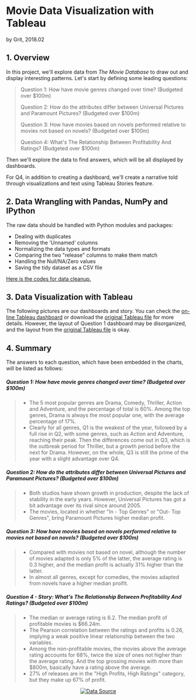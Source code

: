 # Movie Data Visualization with Tableau

by Grit, 2018.02

## 1. Overview

In this project, we'll explore data from *The Movie Database* to draw out and display interesting patterns. Let's start by defining some leading questions:

> Question 1: How have movie genres changed over time? (Budgeted over $100m)
>
> Question 2: How do the attributes differ between Universal Pictures and Paramount Pictures? (Budgeted over $100m)
>
> Question 3: How have movies based on novels performed relative to movies not based on novels? (Budgeted over $100m)
>
> Question 4: What's The Relationship Between Profitability And Ratings? (Budgeted over $100m)

Then we'll explore the data to find answers, which will be all displayed by dashboards. 

For Q4, in addition to creating a dashboard, we'll create a narrative told through visualizations and text using Tableau Stories feature.



## 2. Data Wrangling with Pandas, NumPy and IPython
The raw data should be handled with Python modules and packages:

- Dealing with duplicates
- Removing the 'Unnamed' columns
- Normalizing the data types and formats
- Comparing the two "release" columns to make them match
- Handling the Null/NA/Zero values
- Saving the tidy dataset as a CSV file 

[Here is the codes for data cleanup.](https://github.com/grittang/DAND/blob/master/P3_Data/DAND%20P3%20-%20Movies%20Data%20Visualization.ipynb)


## 3. Data Visualization with Tableau

The following pictures are our dashboards and story. You can check the [on-line Tableau dashboard](https://public.tableau.com/profile/grit#!/) or download the [original Tableau file](https://github.com/grittang/DAND/blob/master/P3_Data/DAND%20P3%20-%20Movies%20Data%20Visualization.twbx) for more details. However, the layout of Question 1 dashboard may be disorganized, and the layout from the [original Tableau file](https://github.com/grittang/DAND/blob/master/P3_Data/DAND%20P3%20-%20Movies%20Data%20Visualization.twbx) is okay.



## 4. Summary

The answers to each question, which have been embedded in the charts, will be listed as follows:

##### Question 1: How have movie genres changed over time? (Budgeted over $100m)

> - The 5 most popular genres are Drama, Comedy, Thriller, Action and Adventure, and the percentage of total is 60%. Among the top genres, Drama is always the most popular one, with the average percentage of 17%.
> - Clearly for all genres, Q1 is the weakest of the year, followed by a full rise in Q2, with some genres, such as Action and Adventure, reaching their peak. Then the differences come out in Q3, which is the outbreak period for Thriller, but a growth period before the next for Drama. However, on the whole, Q3 is still the prime of the year with a slight advantage over Q4.

##### Question 2: How do the attributes differ between Universal Pictures and Paramount Pictures? (Budgeted over $100m)

> - Both studios have shown growth in production, despite the lack of stability in the early years. However, Universal Pictures has got a bit advantage over its rival since around 2005. 
> - The movies, located in whether "In - Top Genres" or "Out- Top Genres", bring Paramount Pictures higher median profit.

##### Question 3: How have movies based on novels performed relative to movies not based on novels? (Budgeted over $100m)

> - Compared with movies not based on novel, although the number of movies adapted is only 5% of the latter, the average rating is 0.3 higher, and the median profit is actually 31% higher than the latter.
> - In almost all genres, except for comedies, the movies adapted from novels have a higher median proifit.

##### Question 4 - Story: What's The Relationship Between Profitability And Ratings? (Budgeted over $100m)

> - The median or average rating is 6.2. The median profit of profitable movies is $66.24m.
> - The Pearson correlation between the ratings and profits is 0.26, implying a weak positive linear relationship between the two variables.
> - Among the non-profitable movies, the movies above the average rating accounts for 68%, twice the size of ones not higher than the average rating. And the top grossing movies with more than $800m, basically have a rating above the average.
> - 27% of releases are in the "High Profits, High Ratings" category, but they make up 67% of profit.

  

















[<center>![Data Source](https://www.themoviedb.org/static_cache/v4/logos/312x276-primary-green-74212f6247252a023be0f02a5a45794925c3689117da9d20ffe47742a665c518.png)</center>](https://www.themoviedb.org/?language=en)